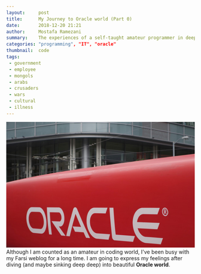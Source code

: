 ```yaml
---
layout:     post
title:      My Journey to Oracle world (Part 0) 
date:       2018-12-20 21:21
author:     Mostafa Ramezani
summary:    The experiences of a self-taught amateur programmer in deep ocean of the Oracle platforms
categories: "programming", "IT", "oracle"
thumbnail:  code
tags:
 - government
 - employee
 - mongols
 - arabs
 - crusaders
 - wars
 - cultural
 - illness
---
```

![oracle, the cradle of modern world](https://raw.githubusercontent.com/anonymoustafa/anonymostafa.github.io/master/pictures/20151027-oracle-logo-on-yacht-100625235-large.jpg)
Although I am counted as an amateur in coding world, I've been busy with my Farsi weblog for a long time. I am going to express my feelings after diving (and maybe sinking deep deep) into beautiful **Oracle world**.
